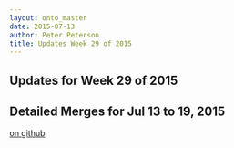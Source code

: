 ```yaml
---
layout: onto_master
date: 2015-07-13
author: Peter Peterson
title: Updates Week 29 of 2015
---
```

Updates for Week 29 of 2015
---------------------------

Detailed Merges for Jul 13 to 19, 2015
--------------------------------------
[on github](https://github.com/mantidproject/mantid/pulls?q=is%3Apr+merged%3A2015-07-14..2015-07-19)

